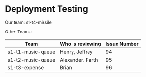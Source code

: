 # Deployment Testing
    
Our team: s1-t4-missile

Other Teams:
  
| Team                     | Who is reviewing | Issue Number |
|--------------------------|------------------|--------------|
| s1-t1-music-queue        | Henry, Jeffrey   |   94         |
| s1-t2-music-queue        | Alexander, Parth |   95         |
| s1-t3-expense            | Brian            |   96         |

